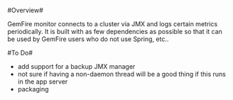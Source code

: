 #Overview#

GemFire monitor  connects to a cluster via JMX
and logs certain metrics periodically.  It is built
with as few dependencies as possible so that it can
be used by GemFire users who do not use Spring, etc..

#To Do#
* add support for a backup JMX manager
* not sure if having a non-daemon thread will be a good thing 
if this runs in the app server
* packaging




